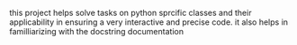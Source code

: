 this project helps solve tasks on python sprcific classes and their applicability in ensuring a very interactive and precise code.  it also helps in familliarizing with the docstring documentation
